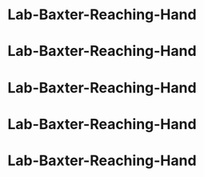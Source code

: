 # Lab-Baxter-Reaching-Hand
# Lab-Baxter-Reaching-Hand
# Lab-Baxter-Reaching-Hand
# Lab-Baxter-Reaching-Hand
# Lab-Baxter-Reaching-Hand
